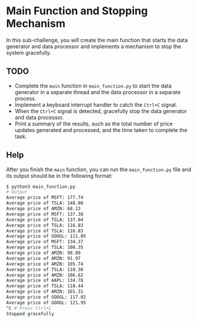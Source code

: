 # Main Function and Stopping Mechanism

In this sub-challenge, you will create the main function that starts the data generator and data processor and implements a mechanism to stop the system gracefully.

## TODO

- Complete the `main` function in `main_function.py` to start the data generator in a separate thread and the data processor in a separate process.
- Implement a keyboard interrupt handler to catch the `Ctrl+C` signal.
- When the `Ctrl+C` signal is detected, gracefully stop the data generator and data processor.
- Print a summary of the results, such as the total number of price updates generated and processed, and the time taken to complete the task.

## Help

After you finish the `main` function, you can run the `main_function.py` file and its output should be in the following format:

``` zsh
$ python3 main_function.py
# Output
Average price of MSFT: 177.74
Average price of TSLA: 148.00
Average price of AMZN: 68.13
Average price of MSFT: 137.38
Average price of TSLA: 137.04
Average price of TSLA: 116.83
Average price of TSLA: 116.83
Average price of GOOGL: 111.05
Average price of MSFT: 134.37
Average price of TSLA: 108.35
Average price of AMZN: 98.89
Average price of AMZN: 91.97
Average price of AMZN: 105.74
Average price of TSLA: 110.30
Average price of AMZN: 106.62
Average price of AAPL: 134.78
Average price of TSLA: 118.44
Average price of AMZN: 101.31
Average price of GOOGL: 117.02
Average price of GOOGL: 121.95
^C # Press Ctrl+C
Stopped gracefully
```
